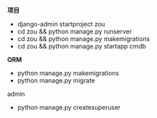 

**项目**
* django-admin startproject zou
* cd zou && python manage.py runserver
* cd zou && python manage.py makemigrations
* cd zou && python manage.py startapp cmdb

**ORM**
* python manage.py makemigrations
* python manage.py migrate

admin
* python manage.py createsuperuser